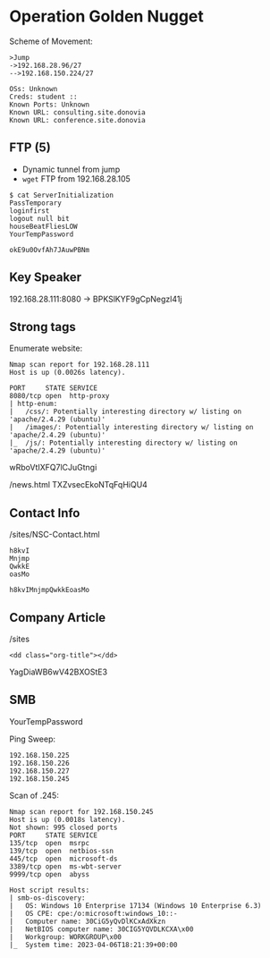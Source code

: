 # Operation Golden Nugget

Scheme of Movement:
```
>Jump
->192.168.28.96/27
-->192.168.150.224/27

OSs: Unknown
Creds: student ::
Known Ports: Unknown
Known URL: consulting.site.donovia
Known URL: conference.site.donovia
```

## FTP (5)

- Dynamic tunnel from jump
- `wget` FTP from 192.168.28.105
```
$ cat ServerInitialization
PassTemporary
loginfirst
logout null bit
houseBeatFliesLOW
YourTempPassword

okE9u0OvfAh7JAuwPBNm
```

## Key Speaker

192.168.28.111:8080 -> BPKSlKYF9gCpNegzl41j

## Strong tags

Enumerate website:
```
Nmap scan report for 192.168.28.111
Host is up (0.0026s latency).

PORT     STATE SERVICE
8080/tcp open  http-proxy
| http-enum:
|   /css/: Potentially interesting directory w/ listing on 'apache/2.4.29 (ubuntu)'
|   /images/: Potentially interesting directory w/ listing on 'apache/2.4.29 (ubuntu)'
|_  /js/: Potentially interesting directory w/ listing on 'apache/2.4.29 (ubuntu)'
```

wRboVtIXFQ7lCJuGtngi

/news.html
TXZvsecEkoNTqFqHiQU4

## Contact Info

/sites/NSC-Contact.html
```
h8kvI
Mnjmp
QwkkE
oasMo

h8kvIMnjmpQwkkEoasMo
```

## Company Article

/sites
```
<dd class="org-title"></dd>
```
YagDiaWB6wV42BXOStE3

## SMB

YourTempPassword

Ping Sweep:
```
192.168.150.225
192.168.150.226
192.168.150.227
192.168.150.245
```

Scan of .245:
```
Nmap scan report for 192.168.150.245
Host is up (0.0018s latency).
Not shown: 995 closed ports
PORT     STATE SERVICE
135/tcp  open  msrpc
139/tcp  open  netbios-ssn
445/tcp  open  microsoft-ds
3389/tcp open  ms-wbt-server
9999/tcp open  abyss

Host script results:
| smb-os-discovery:
|   OS: Windows 10 Enterprise 17134 (Windows 10 Enterprise 6.3)
|   OS CPE: cpe:/o:microsoft:windows_10::-
|   Computer name: 30CiG5yQvDlKCxAdXkzn
|   NetBIOS computer name: 30CIG5YQVDLKCXA\x00
|   Workgroup: WORKGROUP\x00
|_  System time: 2023-04-06T18:21:39+00:00
```
